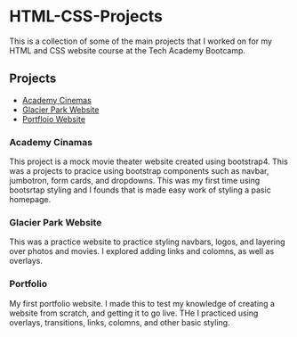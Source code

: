 # HTML-CSS-Projects
 This is a collection of some of the main projects that I worked on for my HTML and CSS website course at the Tech Academy Bootcamp. 
 
 
## Projects
 - [Academy Cinemas](https://github.com/Haskasimo/HTML-CSS-Projects/tree/main/Academy_Cinemas)
 - [Glacier Park Website](https://github.com/Haskasimo/HTML-CSS-Projects/tree/main/Glacier_Park)
 - [Portfloio Website](https://github.com/Haskasimo/HTML-CSS-Projects/tree/main/Portfolio)


### Academy Cinamas

 This project is a mock movie theater website created using bootstrap4. This was a projects to pracice using bootstrap components such as navbar, jumbotron, form cards, and dropdowns. This was my first time using bootsrtap styling and I founds that is made easy work of styling a pasic homepage.
 
 
 
 
### Glacier Park Website

 This was a practice website to practice styling navbars, logos, and layering over photos and movies. I explored adding links and colomns, as well as overlays. 
 
 
 ### Portfolio 
 
  My first portfolio website. I made this to test my knowledge of creating a website from scratch, and getting it to go live. THe I practiced using overlays, transitions, links, colomns, and other basic styling.  
